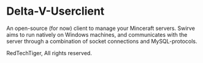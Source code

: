 # Delta-V-Userclient
 
An open-source (for now) client to manage your Minceraft servers.
Swirve aims to run natively on Windows machines, and communicates
with the server through a combination of socket connections and
MySQL-protocols.

RedTechTiger, All rights reserved.
